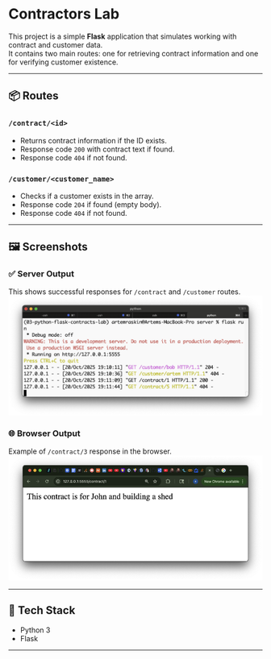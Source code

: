 # Contractors Lab

This project is a simple **Flask** application that simulates working with contract and customer data.  
It contains two main routes: one for retrieving contract information and one for verifying customer existence.

---

## 📦 Routes

### `/contract/<id>`
- Returns contract information if the ID exists.
- Response code `200` with contract text if found.
- Response code `404` if not found.

### `/customer/<customer_name>`
- Checks if a customer exists in the array.
- Response code `204` if found (empty body).
- Response code `404` if not found.

---

## 🖼️ Screenshots

### ✅ Server Output
This shows successful responses for `/contract` and `/customer` routes.  
![Server output](./screenshots/server_output.png)

### 🌐 Browser Output
Example of `/contract/3` response in the browser.  
![Browser output](./screenshots/browser_output.png)

---

## 🧰 Tech Stack
- Python 3
- Flask

---

